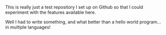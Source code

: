 This is really just a test repository I set up on Github so that I could experiment with the features available here.

Well I had to write something, and what better than a hello world program... in multiple languages!